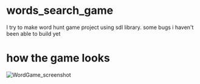 # words_search_game

I try to make word hunt game project using sdl library. some bugs i haven't been able to build yet

# how the game looks

![WordGame_screenshot](https://github.com/rukiyeberna/words_search_game/assets/117301103/a3c6aa24-9251-418a-a0d9-f3ea217466f1)
